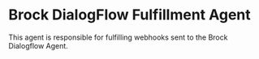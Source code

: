 # Brock DialogFlow Fulfillment Agent
This agent is responsible for fulfilling webhooks sent to the Brock Dialogflow Agent.